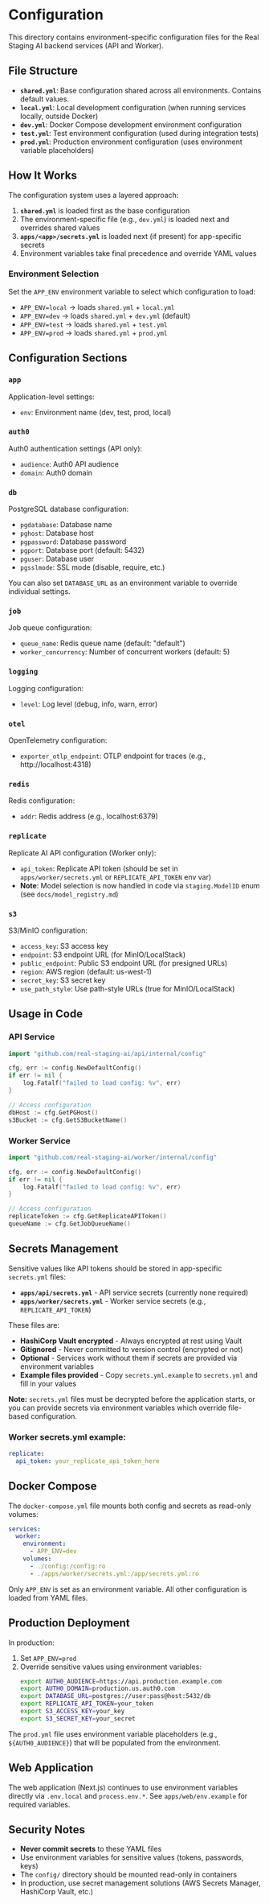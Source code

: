 # Configuration

This directory contains environment-specific configuration files for the Real Staging AI backend services (API and Worker).

## File Structure

- **`shared.yml`**: Base configuration shared across all environments. Contains default values.
- **`local.yml`**: Local development configuration (when running services locally, outside Docker)
- **`dev.yml`**: Docker Compose development environment configuration
- **`test.yml`**: Test environment configuration (used during integration tests)
- **`prod.yml`**: Production environment configuration (uses environment variable placeholders)

## How It Works

The configuration system uses a layered approach:

1. **`shared.yml`** is loaded first as the base configuration
2. The environment-specific file (e.g., `dev.yml`) is loaded next and overrides shared values
3. **`apps/<app>/secrets.yml`** is loaded next (if present) for app-specific secrets
4. Environment variables take final precedence and override YAML values

### Environment Selection

Set the `APP_ENV` environment variable to select which configuration to load:
- `APP_ENV=local` → loads `shared.yml` + `local.yml`
- `APP_ENV=dev` → loads `shared.yml` + `dev.yml` (default)
- `APP_ENV=test` → loads `shared.yml` + `test.yml`
- `APP_ENV=prod` → loads `shared.yml` + `prod.yml`

## Configuration Sections

### `app`
Application-level settings:
- `env`: Environment name (dev, test, prod, local)

### `auth0`
Auth0 authentication settings (API only):
- `audience`: Auth0 API audience
- `domain`: Auth0 domain

### `db`
PostgreSQL database configuration:
- `pgdatabase`: Database name
- `pghost`: Database host
- `pgpassword`: Database password
- `pgport`: Database port (default: 5432)
- `pguser`: Database user
- `pgsslmode`: SSL mode (disable, require, etc.)

You can also set `DATABASE_URL` as an environment variable to override individual settings.

### `job`
Job queue configuration:
- `queue_name`: Redis queue name (default: "default")
- `worker_concurrency`: Number of concurrent workers (default: 5)

### `logging`
Logging configuration:
- `level`: Log level (debug, info, warn, error)

### `otel`
OpenTelemetry configuration:
- `exporter_otlp_endpoint`: OTLP endpoint for traces (e.g., http://localhost:4318)
### `redis`
Redis configuration:
- `addr`: Redis address (e.g., localhost:6379)

### `replicate`
Replicate AI API configuration (Worker only):
- `api_token`: Replicate API token (should be set in `apps/worker/secrets.yml` or `REPLICATE_API_TOKEN` env var)
- **Note**: Model selection is now handled in code via `staging.ModelID` enum (see `docs/model_registry.md`)

### `s3`
S3/MinIO configuration:
- `access_key`: S3 access key
- `endpoint`: S3 endpoint URL (for MinIO/LocalStack)
- `public_endpoint`: Public S3 endpoint URL (for presigned URLs)
- `region`: AWS region (default: us-west-1)
- `secret_key`: S3 secret key
- `use_path_style`: Use path-style URLs (true for MinIO/LocalStack)

## Usage in Code

### API Service

```go
import "github.com/real-staging-ai/api/internal/config"

cfg, err := config.NewDefaultConfig()
if err != nil {
    log.Fatalf("failed to load config: %v", err)
}

// Access configuration
dbHost := cfg.GetPGHost()
s3Bucket := cfg.GetS3BucketName()
```

### Worker Service

```go
import "github.com/real-staging-ai/worker/internal/config"

cfg, err := config.NewDefaultConfig()
if err != nil {
    log.Fatalf("failed to load config: %v", err)
}

// Access configuration
replicateToken := cfg.GetReplicateAPIToken()
queueName := cfg.GetJobQueueName()
```

## Secrets Management

Sensitive values like API tokens should be stored in app-specific `secrets.yml` files:

- **`apps/api/secrets.yml`** - API service secrets (currently none required)
- **`apps/worker/secrets.yml`** - Worker service secrets (e.g., `REPLICATE_API_TOKEN`)

These files are:
- **HashiCorp Vault encrypted** - Always encrypted at rest using Vault
- **Gitignored** - Never committed to version control (encrypted or not)
- **Optional** - Services work without them if secrets are provided via environment variables
- **Example files provided** - Copy `secrets.yml.example` to `secrets.yml` and fill in your values

**Note:** `secrets.yml` files must be decrypted before the application starts, or you can provide secrets via environment variables which override file-based configuration.

### Worker secrets.yml example:
```yaml
replicate:
  api_token: your_replicate_api_token_here
```

## Docker Compose

The `docker-compose.yml` file mounts both config and secrets as read-only volumes:

```yaml
services:
  worker:
    environment:
      - APP_ENV=dev
    volumes:
      - ./config:/config:ro
      - ./apps/worker/secrets.yml:/app/secrets.yml:ro
```

Only `APP_ENV` is set as an environment variable. All other configuration is loaded from YAML files.

## Production Deployment

In production:

1. Set `APP_ENV=prod`
2. Override sensitive values using environment variables:
   ```bash
   export AUTH0_AUDIENCE=https://api.production.example.com
   export AUTH0_DOMAIN=production.us.auth0.com
   export DATABASE_URL=postgres://user:pass@host:5432/db
   export REPLICATE_API_TOKEN=your_token
   export S3_ACCESS_KEY=your_key
   export S3_SECRET_KEY=your_secret
   ```

The `prod.yml` file uses environment variable placeholders (e.g., `${AUTH0_AUDIENCE}`) that will be populated from the environment.

## Web Application

The web application (Next.js) continues to use environment variables directly via `.env.local` and `process.env.*`. See `apps/web/env.example` for required variables.

## Security Notes

- **Never commit secrets** to these YAML files
- Use environment variables for sensitive values (tokens, passwords, keys)
- The `config/` directory should be mounted read-only in containers
- In production, use secret management solutions (AWS Secrets Manager, HashiCorp Vault, etc.)
